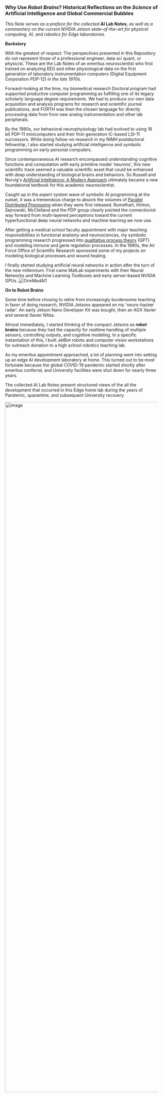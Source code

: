 ### Why Use *Robot Brains*?   Historical Reflections on the *Science* of Artificial Intelligence and Global Commercial Bubbles

*This Note serves as a preface for the collected* **AI Lab Notes**, *as well as a commentary on the current NVIDIA Jetson state-of-the-art for physical computing, AI, and robotics for Edge laboratories.*

**Backstory**

With the greatest of respect: The perspectives presented in this Repository do not represent those of a professional engineer, data sci quant, or physicist. These are the Lab Notes of an emeritus neuroscientist who first trained on analyzing EEG and other physiological data on the first generation of laboratory instrumentation computers (Digital Equipment Corporation PDP-12) *in the late 1970s.*

Forward-looking at the time, my biomedical research Doctoral program had supported productive computer programming as fulfilling one of its legacy scholarly language degree requirements. We had to produce our own data acquisition and analysis programs for research and scientific journal publications, and FORTH was then the chosen language for directly processing data from from new analog instrumentation and other lab peripherals.

By the 1980s, our behavioral neurophysiology lab had evolved to using 16 bit PDP-11 minicomputers and their first-generation IC-based LSI-11 successors. While doing follow-on research in my NIMH postdoctoral fellowship, I also started studying artificial intelligence and symbolic programming on early personal computers.

Since contemporaneous AI research encompassed understanding cognitive functions and  computation with early primitive model 'neurons', this new scientific track seemed a valuable scientific asset that could be enhanced with deep understanding of biological brains and behaviors. So Russell and Norvig's [Artificial Intelligence: A Modern Approach](https://en.m.wikipedia.org/wiki/Artificial_Intelligence:_A_Modern_Approach) ultimately became a new foundational textbook for this academic neuroscientist.

Caught up in the *expert system* wave of symbolic AI programming at the outset, it was a tremendous charge to absorb the volumes of [Parallel Distributed Processing](https://direct.mit.edu/books/monograph/4424/Parallel-Distributed-Processing-Volume) when they were first released. Rumelhart, Hinton, Sejnowski, McClelland and the PDP group clearly pointed the connectionist way forward from multi-layered perceptrons toward the current hyperfunctional deep neural networks and machine learning we now use.

After getting a medical school faculty appointment with major teaching responsibilities in functional anatomy and neurosciences, my symbolic programming research progressed into [qualitative process theory](https://archive.org/details/readingsinqualit0000unse) (QPT) and modeling immune and gene regulation processes. In the 1990s, the Air Force Office of Scientific Research sponsored some of my projects on modeling biological processes and wound healing.

I finally started studying artificial neural networks in action after the turn of the new millennium.  First came MatLab experiments with their Neural Networks and Machine Learning Toolboxes and early server-based NVIDIA GPUs.
![OrinModAI1](https://user-images.githubusercontent.com/71346897/173706883-8b9418da-0ce3-4aed-a1ad-c10251d9fb43.png)

**On to Robot Brains**

Some time before chosing to retire from increasingly burdensome teaching in favor of doing research, NVIDIA Jetsons appeared on my 'neuro-hacker radar'.  An early Jetson Nano Developer Kit was bought, then an AGX Xavier and several Xavier NXes.

Almost immediately, I started thinking of the compact Jetsons as ***robot brains*** because they had the capacity for realtime handling of multiple sensors, controlling outputs, and cognitive modeling.  In a specific instantiation of this, I built JetBot robots and computer vision workstations for outreach donation to a high school robotics teaching lab.

As my emeritus appointment approached, a lot of planning went into setting up an edge AI development laboratory at home.  This turned out to be most fortunate because the global COVID-19 pandemic started shortly after emeritus conferral, and University  facilities were shut down for nearly three years.

The collected AI Lab Notes present structured views of the all the development that occurred in this Edge home lab during the years of Pandemic, quarantine, and subsequent University recovery.

<img width="1488" height="2266" alt="image" src="https://github.com/user-attachments/assets/5892bf85-f67d-4038-b6b6-aece56fe839a" />
